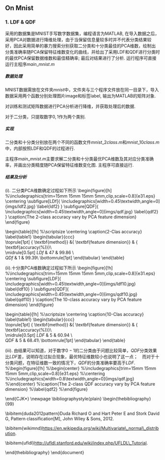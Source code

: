 ## On Mnist

### 1. LDF & QDF

采用的数据集是MNIST手写数字数据集，编程语言为MATLAB, 在导入数据之后，采用PCA对数据进行降维处理，由于当保留信息量较多时并不代表分类结果较好，因此采用简单的暴力搜索分别获取二分类和十分类最佳的PCA维数，绘制出分类准确率随PCA保留特征维数变化的曲线，并给出了采用LDF和QDF进行分类时的最优PCA保留数据维数和最佳精确率; 最后对结果进行了分析. 运行程序可直接运行主程序$main\_mnist.m$

##### 数据处理

 MNIST数据需放在文件夹$mnist$中，文件夹与三个程序文件放在同一目录下，导入数据采用两个函数分别处理图片image和标签label, 输出为MATLAB的矩阵对象.

 对训练和测试矩阵数据进行PCA分析进行降维，并获取处理后的数据.

 对于二分类，只提取数字$0,1$作为两个类别.

##### 实现

二分类和十分类分别放在两个不同的函数文件$mnist\_2class.m$和$mnist\_10class.m$中，内部按照LDF和QDF的过程进行.

主程序$main\_mnist.m$主要求解二分类和十分类最优PCA维数及其对应分类准确率，并画出分类精度随PCA保留特征维数变化图. 主程序可直接运行.

##### 结果及分析

 (i). 二分类PCA维数确定过程如下所示
\begin{figure}[h]
%\includegraphics[trim=15mm 15mm 15mm 5mm,clip,scale=0.8]{e31.eps}
\centering
\subfigure[LDf]{
\includegraphics[width=0.45\textwidth,angle=0]{imgs/ldf2.jpg}
\label{ldf2}
}
\subfigure[QDF]{
\includegraphics[width=0.45\textwidth,angle=0]{imgs/qdf.jpg}
\label{qdf2}
}
\caption{The 2-class accuracy vary by PCA feature dimension}
\end{figure}

\begin{table}[!h]
%\scriptsize
\centering
\caption{2-Clas accuracy}
\label{table1}
\begin{tabular}{ccc}	
	\toprule[1pt]
	{ \textbf{method}} &{ \textbf{feature dimension}} & { \textbf{accuracy(\%)}}\\	
	\midrule[0.5pt]
	$LDf$ & 47 & 99.86 \\	
	$QDf$  & 1 &  99.39\\
	\bottomrule[1pt]
\end{tabular}
\end{table}

(ii).十分类PCA维数确定过程如下所示
\begin{figure}[!h]
%\includegraphics[trim=15mm 15mm 15mm 5mm,clip,scale=0.8]{e31.eps}
\centering
\subfigure[LDF]{
\includegraphics[width=0.45\textwidth,angle=0]{imgs/ldf10.jpg}
\label{ldf10}
}
\subfigure[QDF]{
\includegraphics[width=0.45\textwidth,angle=0]{imgs/qdf10.jpg}
\label{qdf10}
}
\caption{The 10-class accuracy vary by PCA feature dimension}
\end{figure}

\begin{table}[!h]
%\scriptsize
\centering
\caption{10-Clas accuracy}
\label{table1}
\begin{tabular}{ccc}	
	\toprule[1pt]
	{ \textbf{method}} &{ \textbf{feature dimension}} & { \textbf{accuracy(\%)}}\\	
	\midrule[0.5pt]
	$LDF$ & 5 & 60.94 \\	
	$QDF$  & 5 & 68.41\\
	\bottomrule[1pt]
\end{tabular}
\end{table}

(iii). 由结果可以知道，对于数字$0-1$的二分类由于问题比较简单，$QDF$分类效果比$LDF$差，说明存在过拟合现象，最优特征维数较小也说明了这一点；　而对于十分类问题，在特征维数一致的情况下，$QDF$的分类准确率要高于$LDF$.
%\begin{figure}[!h]
%\begin{center}
%\includegraphics[trim=15mm 15mm 15mm 5mm,clip,scale=0.8]{e31.eps}
%\centering
%\includegraphics[width=0.8\textwidth,angle=0]{imgs/qdf.jpg}
%\end{center}
%\caption{The 2-class QDF accuracy vary by PCA feature dimension}
%\label{qdf2}
%\end{figure}



\end{CJK*}
\newpage
\bibliographystyle{plain}
\begin{thebibliography}{99}

\bibitem{duda2012pattern}Duda Richard O and Hart Peter E and Stork David G, Pattern classification[M], John Wiley \& Sons, 2012.

\bibitem{wikimnd}https://en.wikipedia.org/wiki/Multivariate\_normal\_distribution.

\bibitem{ufldl}http://ufldl.stanford.edu/wiki/index.php/UFLDL\_Tutorial.

\end{thebibliography}
\end{document}







